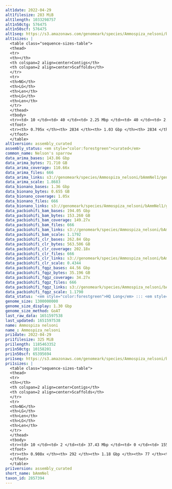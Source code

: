 ```yaml
---
alt1date: 2022-04-29
alt1filesize: 283 MiB
alt1length: 1033298757
alt1n50ctg: 576475
alt1n50scf: 576475
alt1seq: https://s3.amazonaws.com/genomeark/species/Ammospiza_nelsoni/bAmmNel1/assembly_curated/bAmmNel1.alt.cur.20220429.fasta.gz
alt1sizes: |
  <table class="sequence-sizes-table">
  <thead>
  <tr>
  <th></th>
  <th colspan=2 align=center>Contigs</th>
  <th colspan=2 align=center>Scaffolds</th>
  </tr>
  <tr>
  <th>NG</th>
  <th>LG</th>
  <th>Len</th>
  <th>LG</th>
  <th>Len</th>
  </tr>
  </thead>
  <tbody>
  <tr><td> 10 </td><td> 40 </td><td> 2.25 Mbp </td><td> 40 </td><td> 2.25 Mbp </td></tr>  <tr><td> 20 </td><td> 116 </td><td> 1.46 Mbp </td><td> 116 </td><td> 1.46 Mbp </td></tr>  <tr><td> 30 </td><td> 221 </td><td> 1.05 Mbp </td><td> 221 </td><td> 1.05 Mbp </td></tr>  <tr><td> 40 </td><td> 363 </td><td> 0.79 Mbp </td><td> 363 </td><td> 0.79 Mbp </td></tr>  <tr style="background-color:#cccccc;"><td> 50 </td><td> 553 </td><td> 0.58 Mbp </td><td> 553 </td><td> 0.58 Mbp </td></tr>  <tr><td> 60 </td><td> 824 </td><td> 396.29 Kbp </td><td> 824 </td><td> 396.29 Kbp </td></tr>  <tr><td> 70 </td><td> 1261 </td><td> 213.51 Kbp </td><td> 1261 </td><td> 213.51 Kbp </td></tr>  <tr><td> 80 </td><td> 0 </td><td>  </td><td> 0 </td><td>  </td></tr>  <tr><td> 90 </td><td> 0 </td><td>  </td><td> 0 </td><td>  </td></tr>  <tr><td> 100 </td><td> 0 </td><td>  </td><td> 0 </td><td>  </td></tr>  </tbody>
  <tfoot>
  <tr><th> 0.795x </th><th> 2834 </th><th> 1.03 Gbp </th><th> 2834 </th><th> 1.03 Gbp </th></tr>
  </tfoot>
  </table>
alt1version: assembly_curated
assembly_status: <em style="color:forestgreen">curated</em>
common_name: Nelson's sparrow
data_arima_bases: 143.86 Gbp
data_arima_bytes: 71.710 GB
data_arima_coverage: 110.66x
data_arima_files: 666
data_arima_links: s3://genomeark/species/Ammospiza_nelsoni/bAmmNel1/genomic_data/arima/<br>
data_arima_scale: 1.8683
data_bionano_bases: 1.36 Gbp
data_bionano_bytes: 0.655 GB
data_bionano_coverage: 1.05x
data_bionano_files: 666
data_bionano_links: s3://genomeark/species/Ammospiza_nelsoni/bAmmNel1/genomic_data/bionano/<br>
data_pacbiohifi_bam_bases: 194.05 Gbp
data_pacbiohifi_bam_bytes: 153.260 GB
data_pacbiohifi_bam_coverage: 149.27x
data_pacbiohifi_bam_files: 666
data_pacbiohifi_bam_links: s3://genomeark/species/Ammospiza_nelsoni/bAmmNel1/genomic_data/pacbio_hifi/<br>
data_pacbiohifi_bam_scale: 1.1792
data_pacbiohifi_clr_bases: 262.84 Gbp
data_pacbiohifi_clr_bytes: 563.506 GB
data_pacbiohifi_clr_coverage: 202.18x
data_pacbiohifi_clr_files: 666
data_pacbiohifi_clr_links: s3://genomeark/species/Ammospiza_nelsoni/bAmmNel1/genomic_data/pacbio_hifi/<br>
data_pacbiohifi_clr_scale: 0.4344
data_pacbiohifi_fqgz_bases: 44.56 Gbp
data_pacbiohifi_fqgz_bytes: 35.196 GB
data_pacbiohifi_fqgz_coverage: 34.27x
data_pacbiohifi_fqgz_files: 666
data_pacbiohifi_fqgz_links: s3://genomeark/species/Ammospiza_nelsoni/bAmmNel1/genomic_data/pacbio_hifi/<br>
data_pacbiohifi_fqgz_scale: 1.1790
data_status: '<em style="color:forestgreen">HQ Long</em> ::: <em style="color:lightgray">Long</em> ::: <em style="color:forestgreen">Short</em> ::: <em style="color:forestgreen">Phasing</em> ::: <em style="color:forestgreen">Scaffolding</em>'
genome_size: 1300000000
genome_size_display: 1.30 Gbp
genome_size_method: GoAT
last_raw_data: 1651597538
last_updated: 1651597538
name: Ammospiza nelsoni
name_: Ammospiza_nelsoni
pri1date: 2022-04-29
pri1filesize: 325 MiB
pri1length: 1185463352
pri1n50ctg: 10158201
pri1n50scf: 65395694
pri1seq: https://s3.amazonaws.com/genomeark/species/Ammospiza_nelsoni/bAmmNel1/assembly_curated/bAmmNel1.pri.cur.20220429.fasta.gz
pri1sizes: |
  <table class="sequence-sizes-table">
  <thead>
  <tr>
  <th></th>
  <th colspan=2 align=center>Contigs</th>
  <th colspan=2 align=center>Scaffolds</th>
  </tr>
  <tr>
  <th>NG</th>
  <th>LG</th>
  <th>Len</th>
  <th>LG</th>
  <th>Len</th>
  </tr>
  </thead>
  <tbody>
  <tr><td> 10 </td><td> 2 </td><td> 37.43 Mbp </td><td> 0 </td><td> 155.45 Mbp </td></tr>  <tr><td> 20 </td><td> 7 </td><td> 23.62 Mbp </td><td> 1 </td><td> 120.72 Mbp </td></tr>  <tr><td> 30 </td><td> 13 </td><td> 20.19 Mbp </td><td> 2 </td><td> 115.51 Mbp </td></tr>  <tr><td> 40 </td><td> 20 </td><td> 15.04 Mbp </td><td> 4 </td><td> 76.63 Mbp </td></tr>  <tr style="background-color:#cccccc;"><td> 50 </td><td> 31 </td><td style="background-color:#88ff88;"> 10.16 Mbp </td><td> 6 </td><td style="background-color:#88ff88;"> 65.40 Mbp </td></tr>  <tr><td> 60 </td><td> 47 </td><td> 6.61 Mbp </td><td> 9 </td><td> 36.57 Mbp </td></tr>  <tr><td> 70 </td><td> 71 </td><td> 4.14 Mbp </td><td> 14 </td><td> 21.55 Mbp </td></tr>  <tr><td> 80 </td><td> 115 </td><td> 2.05 Mbp </td><td> 21 </td><td> 12.24 Mbp </td></tr>  <tr><td> 90 </td><td> 240 </td><td> 363.10 Kbp </td><td> 49 </td><td> 1.04 Mbp </td></tr>  <tr><td> 100 </td><td> 0 </td><td>  </td><td> 0 </td><td>  </td></tr>  </tbody>
  <tfoot>
  <tr><th> 0.908x </th><th> 292 </th><th> 1.18 Gbp </th><th> 77 </th><th> 1.19 Gbp </th></tr>
  </tfoot>
  </table>
pri1version: assembly_curated
short_name: bAmmNel
taxon_id: 2857394
---
```

